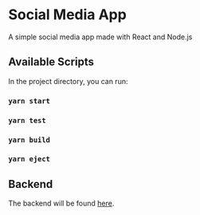 # Social Media App

A simple social media app made with React and Node.js

## Available Scripts

In the project directory, you can run:

### `yarn start`

### `yarn test`

### `yarn build`

### `yarn eject`

## Backend

The backend will be found [here](https://github.com/MahmudulHassan5809/DevConnectorMERNApp).
